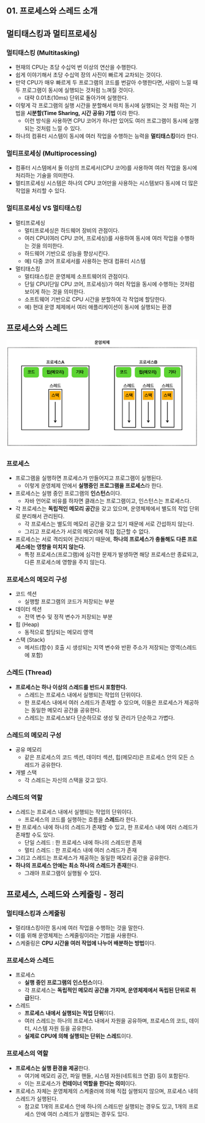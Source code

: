 ## 01. 프로세스와 스레드 소개

## 멀티태스킹과 멀티프로세싱
### 멀티태스킹 (Multitasking)
- 현재의 CPU는 초당 수십억 번 이상의 연산을 수행한다.
- 쉽게 이야기해서 초당 수십억 장의 사진이 빠르게 교차되는 것이다.
- 만약 CPU가 매우 빠르게 두 프로그램의 코드를 번갈아 수행한다면, 사람이 느낄 때 두 프로그램이 동시에 실행되는 것처럼 느껴질 것이다.
  - 대략 0.01초(10ms) 단위로 돌아가며 실행한다.
- 이렇게 각 프로그램의 실행 시간을 분할해서 마치 동시에 실행되는 것 처럼 하는 기법을 **시분할(Time Sharing, 시간 공유) 기법** 이라 한다.
  - 이런 방식을 사용하면 CPU 코어가 하나만 있어도 여러 프로그램이 동시에 실행되는 것처럼 느낄 수 있다.
- 하나의 컴퓨터 시스템이 동시에 여러 작업을 수행하는 능력을 **멀티태스킹**이라 한다.


### 멀티프로세싱 (Multiprocessing)
- 컴퓨터 시스템에서 둘 이상의 프로세서(CPU 코어)를 사용하여 여러 작업을 동시에 처리하는 기술을 의미한다.
- 멀티프로세싱 시스템은 하나의 CPU 코어만을 사용하는 시스템보다 동시에 더 많은 작업을 처리할 수 있다.


### 멀티프로세싱 VS 멀티태스킹
- 멀티프로세싱
  - 멀티프로세싱은 하드웨어 장비의 관점이다.
  - 여러 CPU(여러 CPU 코어, 프로세싱)를 사용하여 동시에 여러 작업을 수행하는 것을 의미한다.
  - 하드웨어 기반으로 성능을 향상시킨다.
  - 예) 다중 코어 프로세서를 사용하는 현대 컴퓨터 시스템
- 멀티태스킹
  - 멀티태스킹은 운영체제 소프트웨어의 관점이다.
  - 단일 CPU(단일 CPU 코어, 프로세싱)가 여러 작업을 동시에 수행하는 것처럼 보이게 하는 것을 의미한다.
  - 소프트웨어 기반으로 CPU 시간을 분할하여 각 작업에 할당한다.
  - 예) 현대 운영 체제에서 여러 애플리케이션이 동시에 실행되는 환경


## 프로세스와 스레드
![img.png](images/프로세스와%20스레드.png)


### 프로세스
- 프로그램을 실행하면 프로세스가 만들어지고 프로그램이 실행된다.
  - 이렇게 운영체제 안에서 **실행중인 프로그램을 프로세스**라 한다.
- 프로세스는 실행 중인 프로그램의 **인스턴스**이다.
  - 자바 언어로 비유를 하자면 클래스는 프로그램이고, 인스턴스는 프로세스다.
- 각 프로세스는 **독립적인 메모리 공간**을 갖고 있으며, 운영체제에서 별도의 작업 단위로 분리해서 관리된다.
  - 각 프로세스는 별도의 메모리 공간을 갖고 있기 때문에 서로 간섭하지 않는다.
  - 그리고 프로세스가 서로의 메모리에 직접 접근할 수 없다.
- 프로세스는 서로 격리되어 관리되기 때문에, **하나의 프로세스가 충돌해도 다른 프로세스에는 영향을 미치지 않는다.**
  - 특정 프로세스(프로그램)에 심각한 문제가 발생하면 해당 프로세스만 종료되고, 다른 프로세스에 영향을 주지 않는다.


### 프로세스의 메모리 구성
- 코드 섹션
  - 실행할 프로그램의 코드가 저장되는 부분
- 데이터 섹션
  - 전역 변수 및 정적 변수가 저장되는 부분
- 힙 (Heap)
  - 동적으로 할당되는 메모리 영역
- 스택 (Stack)
  - 메서드(함수) 호출 시 생성되는 지역 변수와 반환 주소가 저장되는 영역(스레드에 포함)


### 스레드 (Thread)
- **프로세스는 하나 이상의 스레드를 반드시 포함한다.**
  - 스레드는 프로세스 내에서 실행되는 작업의 단위이다.
  - 한 프로세스 내에서 여러 스레드가 존재할 수 있으며, 이들은 프로세스가 제공하는 동일한 메모리 공간을 공유한다.
  - 스레드는 프로세스보다 단순하므로 생성 및 관리가 단순하고 가볍다.


### 스레드의 메모리 구성
- 공유 메모리
  - 같은 프로세스의 코드 섹션, 데이터 섹션, 힙(메모리)은 프로세스 안의 모든 스레드가 공유한다.
- 개별 스택
  - 각 스레드는 자신의 스택을 갖고 있다.


### 스레드의 역할
- 스레드는 프로세스 내에서 실행되는 작업의 단위이다.
  - 프로세스의 코드를 실행하는 흐름을 **스레드**라 한다.
- 한 프로세스 내에 하나의 스레드가 존재할 수 있고, 한 프로세스 내에 여러 스레드가 존재할 수도 있다.
  - 단일 스레드 : 한 프로세스 내에 하나의 스레드만 존재
  - 멀티 스레드 : 한 프로세스 내에 여러 스레드가 존재
- 그리고 스레드는 프로세스가 제공하는 동일한 메모리 공간을 공유한다.
- **하나의 프로세스 안에는 최소 하나의 스레드가 존재**한다.
  - 그래야 프로그램이 실행될 수 있다.


## 프로세스, 스레드와 스케줄링 - 정리
### 멀티태스킹과 스케줄링
- 멀리태스킹이란 동시에 여러 작업을 수행하는 것을 말한다.
- 이를 위해 운영체제는 스케줄링이라는 기법을 사용한다.
- 스케줄링은 **CPU 시간을 여러 작업에 나누어 배분하는 방법**이다.


### 프로세스와 스레드
- 프로세스
  - **실행 중인 프로그램의 인스턴스**이다.
  - 각 프로세스는 **독립적인 메모리 공간을 가지며, 운영체제에서 독립된 단위로 취급**된다.
- 스레드
  - **프로세스 내에서 실행되는 작업 단위**이다.
  - 여러 스레드는 하나의 프로세스 내에서 자원을 공유하며, 프로세스의 코드, 데이터, 시스템 자원 등을 공유한다.
  - **실제로 CPU에 의해 실행되는 단위는 스레드**이다.


### 프로세스의 역할
- **프로세스는 실행 환경을 제공**한다.
  - 여기에 메모리 공간, 파일 핸들, 시스템 자원(네트워크 연결) 등이 포함된다.
  - 이는 프로세스가 **컨테이너 역할을 한다는 의미**이다.
- 프로세스 자체는 운영체제의 스케줄러에 의해 직접 실행되지 않으며, 프로세스 내의 스레드가 실행된다.
  - 참고로 1개의 프로세스 안에 하나의 스레드만 실행되는 경우도 있고, 1개의 프로세스 안에 여러 스레드가 실행되는 경우도 있다.